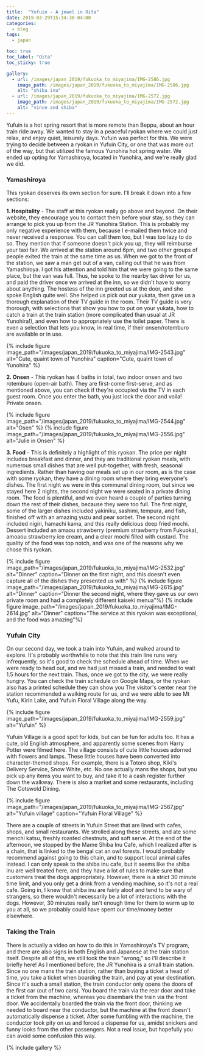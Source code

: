 ```yaml
---
title:  "Yufuin - A jewel in Oita"
date: 2019-03-29T15:34:30-04:00
categories:
  - blog
tags:
  - japan

toc: true
toc_label: "Oita"
toc_sticky: true

gallery:
  - url: /images/japan_2019/fukuoka_to_miyajima/IMG-2586.jpg
    image_path: /images/japan_2019/fukuoka_to_miyajima/IMG-2586.jpg
    alt: "shiba inu"
  - url: /images/japan_2019/fukuoka_to_miyajima/IMG-2572.jpg
    image_path: /images/japan_2019/fukuoka_to_miyajima/IMG-2572.jpg
    alt: "vince and shiba"
---
```


Yufuin is a hot spring resort that is more remote than Beppu, about an hour train ride away.  We wanted to stay in a peaceful ryokan where we could just relax, and enjoy quiet, leisurely days.  Yufuin was perfect for this.  We were trying to decide between a ryokan in Yufuin City, or one that was more out of the way, but that utilized the famous Yunohira hot spring water.  We ended up opting for Yamashiroya, located in Yunohira, and we're really glad we did.

### Yamashiroya
 This ryokan deserves its own section for sure.  I'll break it down into a few sections:

**1. Hospitality** - The staff at this ryokan really go above and beyond.  On their website, they encourage you to contact them before your stay, so they can arrange to pick you up from the JR Yunohira Station.  This is probably my only negative experience with them, because I e-mailed them twice and never received a response.  You can call them too, but I was too lazy to do so.  They mention that if someone doesn't pick you up, they will reimburse your taxi fair.  We arrived at the station around 6pm, and two other groups of people exited the train at the same time as us.  When we got to the front of the station, we saw a man get out of a van, calling out that he was from Yamashiroya.  I got his attention and told him that we were going to the same place, but the van was full.  Thus, he spoke to the nearby tax driver for us, and paid the driver once we arrived at the inn, so we didn't have to worry about anything.  The hostess of the inn greeted us at the door, and she spoke English quite well.  She helped us pick out our yukata, then gave us a thorough explanation of their TV guide in the room.  Their TV guide is very thorough, with selections that show you how to put on your yukata, how to catch a train at the train station (more complicated than usual at JR Yunohira!), and even how to appropriately use the toilet paper.  There is even a selection that lets you know, in real time, if their onsen/rotemburo are available or in use.

{% include figure image_path="/images/japan_2019/fukuoka_to_miyajima/IMG-2543.jpg" alt="Cute, quaint town of Yunohira" caption="Cute, quaint town of Yunohira" %}

**2. Onsen** - This ryokan has 4 baths in total, two indoor onsen and two rotemburo (open-air bath).  They are first-come first-serve, and as mentioned above, you can check if they're occupied via the TV in each guest room.  Once you enter the bath, you just lock the door and voila!  Private onsen.

{% include figure image_path="/images/japan_2019/fukuoka_to_miyajima/IMG-2544.jpg" alt="Osen" %}
{% include figure image_path="/images/japan_2019/fukuoka_to_miyajima/IMG-2556.jpg" alt="Julie in Onsen" %}

**3. Food** - This is definitely a highlight of this ryokan.  The price per night includes breakfast and dinner, and they are traditional ryokan meals, with numerous small dishes that are well put-together, with fresh, seasonal ingredients.  Rather than having our meals set up in our room, as is the case with some ryokan, they have a dining room where they bring everyone's dishes.  The first night we were in this communal dining room, but since we stayed here 2 nights, the second night we were seated in a private dining room.  The food is plentiful, and we even heard a couple of parties turning down the rest of their dishes, because they were too full.  The first night, some of the larger dishes included yakiniku, sashimi, tempura, and fish, finished off with an amazing yuzu and pear sorbet. The second night included nigiri, hamachi kama, and this really delicious deep fried mochi.  Dessert included an amaou strawberry (premium strawberry from Fukuoka), amoaou strawberry ice cream, and a clear mochi filled with custard.  The quality of the food was top notch, and was one of the reasons why we chose this ryokan.

{% include figure image_path="/images/japan_2019/fukuoka_to_miyajima/IMG-2532.jpg" alt="Dinner" caption="Dinner on the first night, and this doesn't even capture all of the dishes they presented us with" %}
{% include figure image_path="/images/japan_2019/fukuoka_to_miyajima/IMG-2615.jpg" alt="Dinner" caption="Dinner the second night, where they gave us our own private room and had a completely different kaiseki menua"%}
{% include figure image_path="/images/japan_2019/fukuoka_to_miyajima/IMG-2614.jpg" alt="Dinner" caption="The service at this ryokan was exceptional, and the food was amazing"%}

### Yufuin City
On our second day, we took a train into Yufuin, and walked around to explore.  It's probably worthwhile to note that this train line runs very infrequently, so it's good to check the schedule ahead of time.  When we were ready to head out, and we had just missed a train, and needed to wait 1.5 hours for the next train.  Thus, once we got to the city, we were really hungry.  You can check the train schedule on Google Maps, or the ryokan also has a printed schedule they can show you  The visitor's center near the station recommended a walking route for us, and we were able to see Mt Yufu, Kirin Lake, and Yufuin Floral Village along the way.

{% include figure image_path="/images/japan_2019/fukuoka_to_miyajima/IMG-2559.jpg" alt="Yufuin" %}

Yufuin Village is a good spot for kids, but can be fun for adults too.  It has a cute, old English atmosphere, and apparently some scenes from Harry Potter were filmed here.  The village consists of cute little houses adorned with flowers and lamps.  These little houses have been converted into character-themed shops.  For example, there is a Totoro shop, Kiki's Delivery Service, Snow White, etc.  No one actually mans the shops, but you pick up any items you want to buy, and take it to a cash register further down the walkway.  There is also a market and some restaurants, including The Cotswold Dining.

{% include figure image_path="/images/japan_2019/fukuoka_to_miyajima/IMG-2567.jpg" alt="Yufuin village" caption="Yufuin Floral Village" %}

There are a couple of streets in Yufuin Street that are lined with cafes, shops, and small restaurants.  We strolled along these streets, and ate some menchi katsu, freshly roasted chestnuts, and soft serve.  At the end of the afternoon, we stopped by the Mame Shiba Inu Cafe, which I realized after is a chain, that is linked to the bengal cat an owl forests.  I would probably recommend against going to this chain, and to support local animal cafes instead.  I can only speak to the shiba inu cafe, but it seems like the shiba inu are well treated here, and they have a lot of rules to make sure that customers treat the dogs appropriately.  However, there is a strict 30 minute time limit, and you only get a drink from a vending machine, so it's not a real cafe.  Going in, I knew that shiba inu are fairly aloof and tend to be wary of strangers, so there wouldn't necessarily be a lot of interactions with the dogs.  However, 30 minutes really isn't enough time for them to warm up to you at all, so we probably could have spent our time/money better elsewhere.

### Taking the Train
There is actually a video on how to do this in Yamashiroya's TV program, and there are also signs in both English and Japanese at the train station itself.  Despite all of this, we still took the train "wrong," so I'll describe it briefly here!  As I mentioned before, the JR Yunohira is a small train station.  Since no one mans the train station, rather than buying a ticket a head of time, you take a ticket when boarding the train, and pay at your destination.  Since it's such a small station, the train conductor only opens the doors of the first car (out of two cars).  You board the train via the rear door and take a ticket from the machine, whereas you disembark the train via the front door.  We accidentally boarded the train via the front door, thinking we needed to board near the conductor, but the machine at the front doesn't automatically dispense a ticket.  After some fumbling with the machine, the conductor took pity on us and forced a dispense for us, amidst snickers and funny looks from the other passengers.  Not a real issue, but hopefully you can avoid some confusion this way.

{% include gallery %}